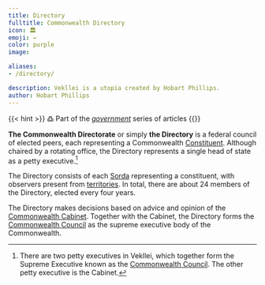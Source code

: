 ```yaml
---
title: Directory
fulltitle: Commonwealth Directory
icon: 🏛️
emoji: ←
color: purple
image:

aliases:
- /directory/

description: Vekllei is a utopia created by Hobart Phillips.
author: Hobart Phillips
---
```

{{< hint >}}
߷ Part of the *[government](/government/)* series of articles
{{</hint>}}

**The Commonwealth Directorate** or simply **the Directory** is a federal council of elected peers, each representing a Commonwealth [Constituent](/constituents/). Although chaired by a rotating office, the Directory represents a single head of state as a petty executive.[^executive]

The Directory consists of each [Sorda](/sorda/) representing a constituent, with observers present from [territories](/territories/). In total, there are about 24 members of the Directory, elected every four years.

The Directory makes decisions based on advice and opinion of the [Commonwealth Cabinet](/cabinet/). Together with the Cabinet, the Directory forms the [Commonwealth Council](/council/) as the supreme executive body of the Commonwealth.

[^executive]: There are two petty executives in Vekllei, which together form the Supreme Executive known as the [Commonwealth Council](/council/). The other petty executive is the Cabinet.